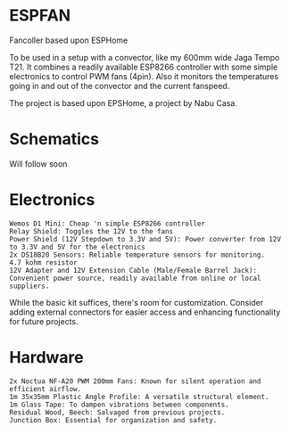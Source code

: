 # ESPFAN
Fancoller based upon ESPHome

To be used in a setup with a convector, like my 600mm wide Jaga Tempo T21.
It combines a readily available ESP8266 controller with some simple electronics to control PWM fans (4pin). Also it monitors the temperatures going in and out of the convector and the current fanspeed.

The project is based upon EPSHome, a project by Nabu Casa.

# Schematics

Will follow soon

# Electronics

    Wemos D1 Mini: Cheap 'n simple ESP8266 controller
    Relay Shield: Toggles the 12V to the fans
    Power Shield (12V Stepdown to 3.3V and 5V): Power converter from 12V to 3.3V and 5V for the electronics
    2x DS18B20 Sensors: Reliable temperature sensors for monitoring.
    4.7 kohm resistor
    12V Adapter and 12V Extension Cable (Male/Female Barrel Jack): Convenient power source, readily available from online or local suppliers.

While the basic kit suffices, there's room for customization. Consider adding external connectors for easier access and enhancing functionality for future projects.

# Hardware

    2x Noctua NF-A20 PWM 200mm Fans: Known for silent operation and efficient airflow.
    1m 35x35mm Plastic Angle Profile: A versatile structural element.
    1m Glass Tape: To dampen vibrations between components.
    Residual Wood, Beech: Salvaged from previous projects.
    Junction Box: Essential for organization and safety.
